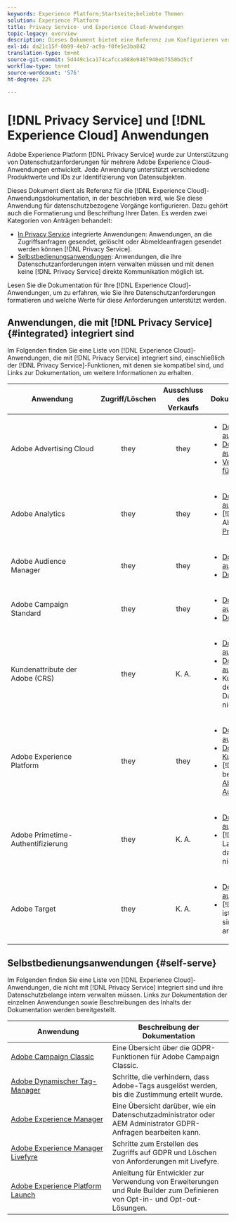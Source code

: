 ```yaml
---
keywords: Experience Platform;Startseite;beliebte Themen
solution: Experience Platform
title: Privacy Service- und Experience Cloud-Anwendungen
topic-legacy: overview
description: Dieses Dokument bietet eine Referenz zum Konfigurieren verschiedener Experience Cloud-Anwendungen für datenschutzbezogene Vorgänge.
exl-id: da21c15f-0b99-4eb7-ac9a-f0fe5e3ba842
translation-type: tm+mt
source-git-commit: 5d449c1ca174cafcca988e9487940eb7550bd5cf
workflow-type: tm+mt
source-wordcount: '576'
ht-degree: 22%

---
```


# [!DNL Privacy Service] und  [!DNL Experience Cloud] Anwendungen

Adobe Experience Platform [!DNL Privacy Service] wurde zur Unterstützung von Datenschutzanforderungen für mehrere Adobe Experience Cloud-Anwendungen entwickelt. Jede Anwendung unterstützt verschiedene Produktwerte und IDs zur Identifizierung von Datensubjekten.

Dieses Dokument dient als Referenz für die [!DNL Experience Cloud]-Anwendungsdokumentation, in der beschrieben wird, wie Sie diese Anwendung für datenschutzbezogene Vorgänge konfigurieren. Dazu gehört auch die Formatierung und Beschriftung Ihrer Daten. Es werden zwei Kategorien von Anträgen behandelt:

* [In Privacy Service](#integrated) integrierte Anwendungen: Anwendungen, an die Zugriffsanfragen gesendet, gelöscht oder Abmeldeanfragen gesendet werden können  [!DNL Privacy Service].
* [Selbstbedienungsanwendungen](#self-serve): Anwendungen, die ihre Datenschutzanforderungen intern verwalten müssen und mit denen keine  [!DNL Privacy Service] direkte Kommunikation möglich ist.

Lesen Sie die Dokumentation für Ihre [!DNL Experience Cloud]-Anwendungen, um zu erfahren, wie Sie Ihre Datenschutzanforderungen formatieren und welche Werte für diese Anforderungen unterstützt werden.

## Anwendungen, die mit [!DNL Privacy Service] {#integrated} integriert sind

Im Folgenden finden Sie eine Liste von [!DNL Experience Cloud]-Anwendungen, die mit [!DNL Privacy Service] integriert sind, einschließlich der [!DNL Privacy Service]-Funktionen, mit denen sie kompatibel sind, und Links zur Dokumentation, um weitere Informationen zu erhalten.

| Anwendung | Zugriff/Löschen | Ausschluss des Verkaufs | Dokumentation und Überlegungen |
--- | :---: | :---: | ---
| Adobe Advertising Cloud | they | they | <ul><li>[Dokumentation für GDPR aufrufen/löschen](https://experienceleague.adobe.com/docs/advertising-cloud/privacy/ad-cloud-gdpr.html)</li><li>[Dokumentation für CCPA aufrufen/löschen](https://experienceleague.adobe.com/docs/advertising-cloud/privacy/ad-cloud-ccpa-access-delete.html)</li><li>[Verkaufsabmeldedokumentation für CCPA](https://experienceleague.adobe.com/docs/advertising-cloud/privacy/ad-cloud-ccpa-opt-out-of-sale.html)</li></ul> |
| Adobe Analytics | they | they | <ul><li>[Dokumentation aufrufen/löschen](https://docs.adobe.com/content/help/en/analytics/admin/data-governance/an-gdpr-overview.html)</li><li>[!DNL Analytics] verarbeitet Abmeldeanfragen mithilfe von  [Privacy Berichte-Variablen](https://docs.adobe.com/content/help/en/analytics/admin/data-governance/consent-variables.html)</li></ul> |
| Adobe Audience Manager | they | they | <ul><li>[Dokumentation aufrufen/löschen](https://docs.adobe.com/content/help/de-DE/audience-manager/user-guide/overview/data-privacy/data-privacy-requests.html)</li><li>[Dokumentation zur Abmeldung](https://docs.adobe.com/content/help/en/audience-manager/user-guide/features/declared-ids.html)</li></ul> |
| Adobe Campaign Standard | they | they | <ul><li>[Dokumentation aufrufen/löschen](https://docs.campaign.adobe.com/doc/standard/getting_started/de/ACS_GDPR.html)</li><li>[Dokumentation zur Abmeldung](../segmentation/honoring-opt-outs.md)</li></ul> |
| Kundenattribute der Adobe (CRS) | they | K. A. | <ul><li>[Dokumentation für GDPR aufrufen/löschen](https://docs.adobe.com/content/help/de-DE/core-services/interface/customer-attributes/gdpr.html)</li><li>[Dokumentation für CCPA aufrufen/löschen](https://docs.adobe.com/content/help/de-DE/core-services/interface/customer-attributes/ccpa.html)</li><li>Kundenattribute sind nicht in der Lage, Daten zu übertragen. Daher sind Ausschlussanfragen nicht möglich.</li></ul> |
| Adobe Experience Platform | they | they | <ul><li>[Dokumentation zum Data Lake aufrufen/löschen](../catalog/privacy.md)</li><li>[Dokumentation für Echtzeit-Kundendaten aufrufen/löschen](../profile/privacy.md)</li><li>[!DNL Experience Platform] berücksichtigt  [Abmeldeanforderungen für Audiencen-Segmente](../segmentation/honoring-opt-outs.md).</li></ul> |
| Adobe Primetime-Authentifizierung | they | K. A. | <ul><li>[Dokumentation aufrufen/löschen](http://tve.helpdocsonline.com/how-to-make-a-privacy-request)</li><li>[!DNL Primetime] nicht in der Lage ist, Daten zu übertragen, daher sind Ausschlussanträge nicht anwendbar.</li></ul> |
| Adobe Target | they | K. A. | <ul><li>[Dokumentation aufrufen/löschen](https://docs.adobe.com/content/help/de-DE/target/using/implement-target/before-implement/privacy/cmp-privacy-and-general-data-protection-regulation.html)</li><li>[!DNL Target] nicht in der Lage ist, Daten zu übertragen, daher sind Ausschlussanträge nicht anwendbar.</li></ul> |


## Selbstbedienungsanwendungen {#self-serve}

Im Folgenden finden Sie eine Liste von [!DNL Experience Cloud]-Anwendungen, die nicht mit [!DNL Privacy Service] integriert sind und ihre Datenschutzbelange intern verwalten müssen. Links zur Dokumentation der einzelnen Anwendungen sowie Beschreibungen des Inhalts der Dokumentation werden bereitgestellt.

| Anwendung | Beschreibung der Dokumentation |
| ------- | ----------- |
| [Adobe Campaign Classic](https://docs.campaign.adobe.com/doc/AC/getting_started/DE/ACC_GDPR.html) | Eine Übersicht über die GDPR-Funktionen für Adobe Campaign Classic. |
| [Adobe Dynamischer Tag-Manager](https://docs.adobe.com/content/help/de-DE/dtm/using/tools/opt-in.html) | Schritte, die verhindern, dass Adobe-Tags ausgelöst werden, bis die Zustimmung erteilt wurde. |
| [Adobe Experience Manager](https://helpx.adobe.com/experience-manager/6-4/managing/using/gdpr-compliance.html) | Eine Übersicht darüber, wie ein Datenschutzadministrator oder AEM Administrator GDPR-Anfragen bearbeiten kann. |
| [Adobe Experience Manager Livefyre](https://docs.adobe.com/content/help/en/livefyre/using/settings-other/privacy-requests/c-gdpr-compliance.html) | Schritte zum Erstellen des Zugriffs auf GDPR und Löschen von Anforderungen mit Livefyre. |
| [Adobe Experience Platform Launch](https://docs.adobelaunch.com/client-side-information/deploy-javascript-tags-to-opt-in-to-launch) | Anleitung für Entwickler zur Verwendung von Erweiterungen und Rule Builder zum Definieren von Opt-in- und Opt-out-Lösungen. |

